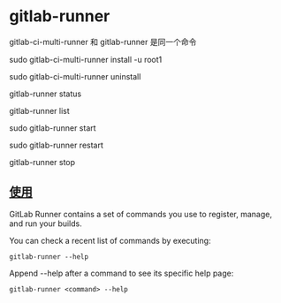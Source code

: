 # gitlab-runner

gitlab-ci-multi-runner 和 gitlab-runner 是同一个命令

sudo gitlab-ci-multi-runner install -u root1

sudo gitlab-ci-multi-runner uninstall

gitlab-runner status

gitlab-runner list

sudo gitlab-runner start

sudo gitlab-runner restart

gitlab-runner stop

## [使用](https://docs.gitlab.com/runner/commands/README.html)

GitLab Runner contains a set of commands you use to register, manage, and run your builds.

You can check a recent list of commands by executing:

```text
gitlab-runner --help

```

Append --help after a command to see its specific help page:

```text
gitlab-runner <command> --help  

```
